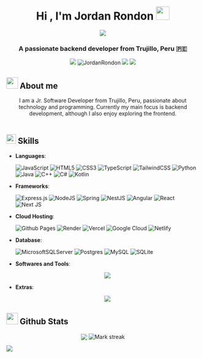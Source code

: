 <h1 align="center"><b>Hi , I'm Jordan Rondon </b><img src="https://media.giphy.com/media/hvRJCLFzcasrR4ia7z/giphy.gif" width="35"></h1>

<p align="center">
  <a href="https://github.com/DenverCoder1/readme-typing-svg"><img src="https://readme-typing-svg.herokuapp.com/?lines=Software%20Engineer%20&#129489;&#8205;&#128187;;Backend%20developer%20&#128104;&#8205;&#128187;;Always%20learning%20new%20things;Feel%20free%20to%20look%20around%20%F0%9F%91%80;Contact%20me%20if%20you%20need%20help!%20%F0%9F%92%AC&;ACfont=Fira%20Code&center=true&width=440&height=45"></a>
</p>

<h3 align="center">A passionate backend developer from Trujillo, Peru &#127477;&#127466;</h3>

<p align="center">
  <img src="https://visitor-badge.laobi.icu/badge?page_id=JordanRondon.JordanRondon" />
  <img src="https://komarev.com/ghpvc/?username=JordanRondon&label=Profile%20views&color=0e75b6&style=flat" alt="JordanRondon" />
  <img src="https://img.shields.io/badge/Focus-Backend-brightgreen" />
  <img src="https://img.shields.io/badge/Languages-English%20%26%20Spanish-brightgreen" />
</p>

## <picture><img src = "https://github.com/7oSkaaa/7oSkaaa/blob/main/Images/about_me.gif?raw=true" width = 30px></picture> **About me**

<div align="center">
  I am a Jr. Software Developer from Trujillo, Peru, passionate about technology and programming. Currently my main focus is backend development, although I also enjoy exploring the frontend.
</div>
</br>

## <img src="https://media2.giphy.com/media/QssGEmpkyEOhBCb7e1/giphy.gif?cid=ecf05e47a0n3gi1bfqntqmob8g9aid1oyj2wr3ds3mg700bl&rid=giphy.gif" width ="25"><b> Skills</b>

<p align="center">

- **Languages**:

    ![JavaScript](https://img.shields.io/badge/javascript-%23323330.svg?style=for-the-badge&logo=javascript&logoColor=%23F7DF1E)
    ![HTML5](https://img.shields.io/badge/html5-%23E34F26.svg?style=for-the-badge&logo=html5&logoColor=white)
    ![CSS3](https://img.shields.io/badge/css3-%231572B6.svg?style=for-the-badge&logo=css3&logoColor=white)
    ![TypeScript](https://img.shields.io/badge/typescript-%23007ACC.svg?style=for-the-badge&logo=typescript&logoColor=white)
    ![TailwindCSS](https://img.shields.io/badge/tailwindcss-%2338B2AC.svg?style=for-the-badge&logo=tailwind-css&logoColor=white)
    ![Python](https://img.shields.io/badge/python-3670A0?style=for-the-badge&logo=python&logoColor=ffdd54)
    ![Java](https://img.shields.io/badge/java-%23ED8B00.svg?style=for-the-badge&logo=openjdk&logoColor=white)
    ![C++](https://img.shields.io/badge/c++-%2300599C.svg?style=for-the-badge&logo=c%2B%2B&logoColor=white)
    ![C#](https://img.shields.io/badge/c%23-%23239120.svg?style=for-the-badge&logo=csharp&logoColor=white)
    ![Kotlin](https://img.shields.io/badge/kotlin-%237F52FF.svg?style=for-the-badge&logo=kotlin&logoColor=white)

- **Frameworks**:

    ![Express.js](https://img.shields.io/badge/express.js-%23404d59.svg?style=for-the-badge&logo=express&logoColor=%2361DAFB)
    ![NodeJS](https://img.shields.io/badge/node.js-6DA55F?style=for-the-badge&logo=node.js&logoColor=white)
    ![Spring](https://img.shields.io/badge/spring-%236DB33F.svg?style=for-the-badge&logo=spring&logoColor=white)
    ![NestJS](https://img.shields.io/badge/nestjs-%23E0234E.svg?style=for-the-badge&logo=nestjs&logoColor=white)
    ![Angular](https://img.shields.io/badge/angular-%23DD0031.svg?style=for-the-badge&logo=angular&logoColor=white)
    ![React](https://img.shields.io/badge/react-%2320232a.svg?style=for-the-badge&logo=react&logoColor=%2361DAFB)
    ![Next JS](https://img.shields.io/badge/Next-black?style=for-the-badge&logo=next.js&logoColor=white)

- **Cloud Hosting**:
    
    ![Github Pages](https://img.shields.io/badge/github%20pages-121013?style=for-the-badge&logo=github&logoColor=white)
    ![Render](https://img.shields.io/badge/Render-%46E3B7.svg?style=for-the-badge&logo=render&logoColor=white)
    ![Vercel](https://img.shields.io/badge/vercel-%23000000.svg?style=for-the-badge&logo=vercel&logoColor=white)
    ![Google Cloud](https://img.shields.io/badge/GoogleCloud-%234285F4.svg?style=for-the-badge&logo=google-cloud&logoColor=white)
    ![Netlify](https://img.shields.io/badge/netlify-%23000000.svg?style=for-the-badge&logo=netlify&logoColor=#00C7B7)

- **Database**:

    ![MicrosoftSQLServer](https://img.shields.io/badge/Microsoft%20SQL%20Server-CC2927?style=for-the-badge&logo=microsoft%20sql%20server&logoColor=white)
    ![Postgres](https://img.shields.io/badge/postgres-%23316192.svg?style=for-the-badge&logo=postgresql&logoColor=white)
    ![MySQL](https://img.shields.io/badge/mysql-4479A1.svg?style=for-the-badge&logo=mysql&logoColor=white)
    ![SQLite](https://img.shields.io/badge/sqlite-%2307405e.svg?style=for-the-badge&logo=sqlite&logoColor=white)
    
- **Softwares and Tools**:

    <p align="center">
      <a href="https://skillicons.dev">
        <img src="https://skillicons.dev/icons?i=git,github,docker,vscode,visualstudio,idea,pycharm,androidstudio,npm,postman,vim,arduino,linux,ubuntu,windows" />
      </a>
    </p>

- **Extras**:

    <p align="center">
      <a href="https://skillicons.dev">
        <img src="https://skillicons.dev/icons?i=md,notion,figma,discord" />
      </a>
    </p> 
    
</p>
</dr>

## <img src="https://media.giphy.com/media/iY8CRBdQXODJSCERIr/giphy.gif" width="30"><b> Github Stats </b>
<!--- stats (start) -->
<p align="center">
    <img  align="center"  src="https://github-readme-stats.vercel.app/api?username=JordanRondon&theme=dark&show_icons=true&count_private=true" />
    <img  align="center" title="🔥 Get streak stats for your profile at git.io/streak-stats" alt="Mark streak" src="https://github-readme-streak-stats.herokuapp.com/?user=JordanRondon&theme=dark&hide_border=false" />
</p>
<!--- stats (end) -->

<img src="https://user-images.githubusercontent.com/73097560/115834477-dbab4500-a447-11eb-908a-139a6edaec5c.gif">
</br>
</br>
